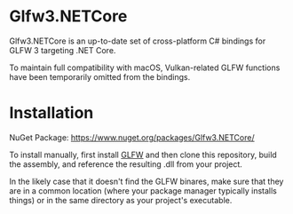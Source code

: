 # Glfw3.NETCore
Glfw3.NETCore is an up-to-date set of cross-platform C# bindings for GLFW 3 targeting .NET Core.

To maintain full compatibility with macOS, Vulkan-related GLFW functions have been temporarily omitted from the bindings.

# Installation

NuGet Package: https://www.nuget.org/packages/Glfw3.NETCore/

To install manually, first install [GLFW](http://www.glfw.org/) and then clone this repository, build the assembly, and reference the resulting .dll from your project.

In the likely case that it doesn't find the GLFW binares, make sure that they are in a common location (where your package manager typically installs things) or in the same directory as your project's executable.
